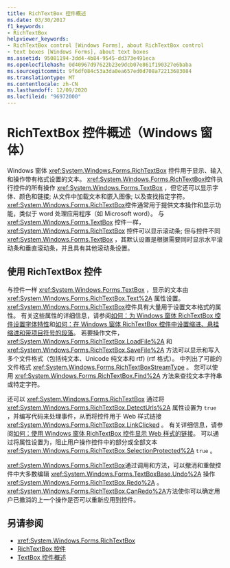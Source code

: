 ```yaml
---
title: RichTextBox 控件概述
ms.date: 03/30/2017
f1_keywords:
- RichTextBox
helpviewer_keywords:
- RichTextBox control [Windows Forms], about RichTextBox control
- text boxes [Windows Forms], about text boxes
ms.assetid: 95081194-3dd4-4b84-9545-dd373e491eca
ms.openlocfilehash: 0d40967d97622b23e9dcb07e861f190327e6baba
ms.sourcegitcommit: 9f6df084c53a3da0ea657ed0d708a72213683084
ms.translationtype: MT
ms.contentlocale: zh-CN
ms.lasthandoff: 12/09/2020
ms.locfileid: "96972000"
---
```

# <a name="richtextbox-control-overview-windows-forms"></a>RichTextBox 控件概述（Windows 窗体）
Windows 窗体 <xref:System.Windows.Forms.RichTextBox> 控件用于显示、输入和操作带有格式设置的文本。 <xref:System.Windows.Forms.RichTextBox>控件执行控件的所有操作 <xref:System.Windows.Forms.TextBox> ，但它还可以显示字体、颜色和链接; 从文件中加载文本和嵌入图像; 以及查找指定字符。 <xref:System.Windows.Forms.RichTextBox>控件通常用于提供文本操作和显示功能，类似于 word 处理应用程序（如 Microsoft word）。 与 <xref:System.Windows.Forms.TextBox> 控件一样， <xref:System.Windows.Forms.RichTextBox> 控件可以显示滚动条; 但与控件不同 <xref:System.Windows.Forms.TextBox> ，其默认设置是根据需要同时显示水平滚动条和垂直滚动条，并且具有其他滚动条设置。  
  
## <a name="working-with-the-richtextbox-control"></a>使用 RichTextBox 控件  
 与控件一样 <xref:System.Windows.Forms.TextBox> ，显示的文本由 <xref:System.Windows.Forms.RichTextBox.Text%2A> 属性设置。 <xref:System.Windows.Forms.RichTextBox>控件具有大量用于设置文本格式的属性。 有关这些属性的详细信息，请参阅[如何：为 Windows 窗体 RichTextBox 控件设置字体特性](how-to-set-font-attributes-for-the-windows-forms-richtextbox-control.md)和[如何：在 Windows 窗体 RichTextBox 控件中设置缩进、悬挂缩进和带项目符号的段落](set-indents-hanging-indents-bulleted-paragraphs-with-wf-richtextbox.md)。 若要操作文件， <xref:System.Windows.Forms.RichTextBox.LoadFile%2A> 和 <xref:System.Windows.Forms.RichTextBox.SaveFile%2A> 方法可以显示和写入多个文件格式（包括纯文本、Unicode 纯文本和 rtf)  (rtf 格式）。 中列出了可能的文件格式 <xref:System.Windows.Forms.RichTextBoxStreamType> 。 您可以使用 <xref:System.Windows.Forms.RichTextBox.Find%2A> 方法来查找文本字符串或特定字符。  
  
 还可以 <xref:System.Windows.Forms.RichTextBox> 通过将 <xref:System.Windows.Forms.RichTextBox.DetectUrls%2A> 属性设置为 `true` ，并编写代码来处理事件，从而将控件用于 Web 样式链接 <xref:System.Windows.Forms.RichTextBox.LinkClicked> 。 有关详细信息，请参阅[如何：使用 Windows 窗体 RichTextBox 控件显示 Web 样式的链接](how-to-display-web-style-links-with-the-windows-forms-richtextbox-control.md)。 可以通过将属性设置为，阻止用户操作控件中的部分或全部文本 <xref:System.Windows.Forms.RichTextBox.SelectionProtected%2A> `true` 。  
  
 <xref:System.Windows.Forms.RichTextBox>通过调用和方法，可以撤消和重做控件中大多数编辑 <xref:System.Windows.Forms.TextBoxBase.Undo%2A> 操作 <xref:System.Windows.Forms.RichTextBox.Redo%2A> 。 <xref:System.Windows.Forms.RichTextBox.CanRedo%2A>方法使你可以确定用户已撤消的上一个操作是否可以重新应用到控件。  
  
## <a name="see-also"></a>另请参阅

- <xref:System.Windows.Forms.RichTextBox>
- [RichTextBox 控件](richtextbox-control-windows-forms.md)
- [TextBox 控件概述](textbox-control-overview-windows-forms.md)
